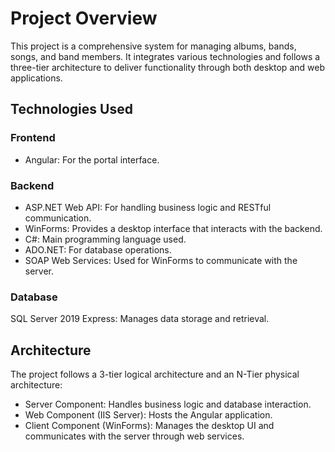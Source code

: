 # Project Overview
This project is a comprehensive system for managing albums, bands, songs, and band members. It integrates various technologies and follows a three-tier architecture to deliver functionality through both desktop and web applications.

## Technologies Used

### Frontend
- Angular: For the portal interface.

### Backend
- ASP.NET Web API: For handling business logic and RESTful communication.
- WinForms: Provides a desktop interface that interacts with the backend.
- C#: Main programming language used.
- ADO.NET: For database operations.
- SOAP Web Services: Used for WinForms to communicate with the server.

### Database
SQL Server 2019 Express: Manages data storage and retrieval.

## Architecture
The project follows a 3-tier logical architecture and an N-Tier physical architecture:

- Server Component: Handles business logic and database interaction.
- Web Component (IIS Server): Hosts the Angular application.
- Client Component (WinForms): Manages the desktop UI and communicates with the server through web services.

